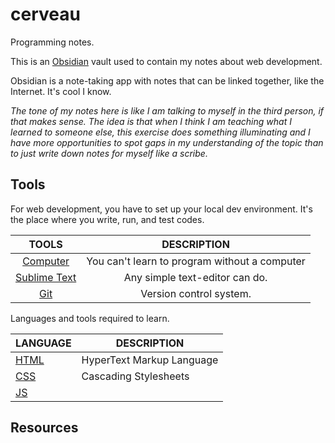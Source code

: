# cerveau
Programming notes.

This is an [Obsidian](https://obsidian.md/) vault used to contain my notes about web development. 

Obsidian is a note-taking app with notes that can be linked together, like the Internet. It's cool I know.

*The tone of my notes here is like I am talking to myself in the third person, if that makes sense. The idea is that when I think I am teaching what I learned to someone else, this exercise does something illuminating and I have more opportunities to spot gaps in my understanding of the topic than to just write down notes for myself like a scribe.*

## Tools
For web development, you have to set up your local dev environment. It's the place where you write, run, and test codes.

|           TOOLS           |                  DESCRIPTION                  |
|:-------------------------:|:---------------------------------------------:|
|  [Computer](Computer.md)  | You can't learn to program without a computer |
| [Sublime Text](Editor.md) |        Any simple text-editor can do.         |
|       [Git](VCS.md)       |            Version control system.            |


Languages and tools required to learn.

| LANGUAGE        | DESCRIPTION               |
| --------------- | ------------------------- |
| [HTML](HTML.md) | HyperText Markup Language |
| [CSS](CSS.md)           | Cascading Stylesheets     |
| [JS](JS.md)     |                           |



## Resources
